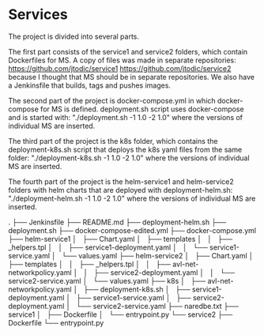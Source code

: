 # Services
The project is divided into several parts.

The first part consists of the service1 and service2 folders, which contain Dockerfiles for MS. A copy of files was made in separate repositories:
https://github.com/jtodic/service1
https://github.com/jtodic/service2
because I thought that MS should be in separate repositories. We also have a Jenkinsfile that builds, tags and pushes images.

The second part of the project is docker-compose.yml in which docker-compose for MS is defined. 
deployment.sh script uses docker-compose and is started with:
"./deployment.sh -1 1.0 -2 1.0"  where the versions of individual MS are inserted.

The third part of the project is the k8s folder, which contains the deployment-k8s.sh script that deploys the k8s yaml files from the same folder:
"./deployment-k8s.sh -1 1.0 -2 1.0"  where the versions of individual MS are inserted.

The fourth part of the project is the helm-service1 and helm-service2 folders with helm charts that are deployed with deployment-helm.sh:
"./deployment-helm.sh -1 1.0 -2 1.0"  where the versions of individual MS are inserted.

.
├── Jenkinsfile
├── README.md
├── deployment-helm.sh
├── deployment.sh
├── docker-compose-edited.yml
├── docker-compose.yml
├── helm-service1
│   ├── Chart.yaml
│   ├── templates
│   │   ├── _helpers.tpl
│   │   ├── service1-deployment.yaml
│   │   └── service1-service.yaml
│   └── values.yaml
├── helm-service2
│   ├── Chart.yaml
│   ├── templates
│   │   ├── _helpers.tpl
│   │   ├── avl-net-networkpolicy.yaml
│   │   ├── service2-deployment.yaml
│   │   └── service2-service.yaml
│   └── values.yaml
├── k8s
│   ├── avl-net-networkpolicy.yaml
│   ├── deployment-k8s.sh
│   ├── service1-deployment.yaml
│   ├── service1-service.yaml
│   ├── service2-deployment.yaml
│   └── service2-service.yaml
├── naredbe.txt
├── service1
│   ├── Dockerfile
│   └── entrypoint.py
└── service2
    ├── Dockerfile
    └── entrypoint.py
